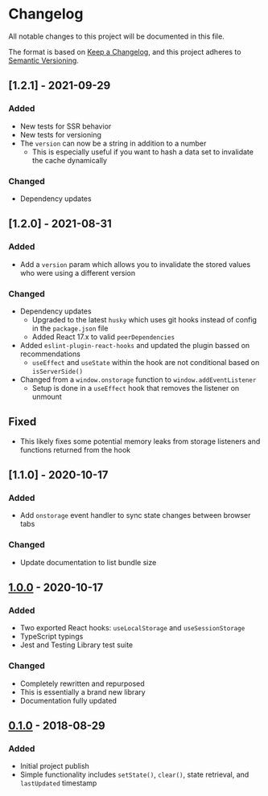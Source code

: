 # Changelog

All notable changes to this project will be documented in this file.

The format is based on [Keep a Changelog](https://keepachangelog.com/en/1.0.0/),
and this project adheres to [Semantic Versioning](https://semver.org/spec/v2.0.0.html).

## [1.2.1] - 2021-09-29

### Added

- New tests for SSR behavior
- New tests for versioning
- The `version` can now be a string in addition to a number
  - This is especially useful if you want to hash a data set to invalidate the cache dynamically

### Changed

- Dependency updates

## [1.2.0] - 2021-08-31

### Added

- Add a `version` param which allows you to invalidate the stored values who were using a different version

### Changed

- Dependency updates
  - Upgraded to the latest `husky` which uses git hooks instead of config in the `package.json` file
  - Added React 17.x to valid `peerDependencies`
- Added `eslint-plugin-react-hooks` and updated the plugin bassed on recommendations
  - `useEffect` and `useState` within the hook are not conditional based on `isServerSide()`
- Changed from a `window.onstorage` function to `window.addEventListener`
  - Setup is done in a `useEffect` hook that removes the listener on unmount

## Fixed

- This likely fixes some potential memory leaks from storage listeners and functions returned from the hook

## [1.1.0] - 2020-10-17

### Added

- Add `onstorage` event handler to sync state changes between browser tabs

### Changed

- Update documentation to list bundle size

## [1.0.0] - 2020-10-17

### Added

- Two exported React hooks: `useLocalStorage` and `useSessionStorage`
- TypeScript typings
- Jest and Testing Library test suite

### Changed

- Completely rewritten and repurposed
- This is essentially a brand new library
- Documentation fully updated

## [0.1.0] - 2018-08-29

### Added

- Initial project publish
- Simple functionality includes `setState()`, `clear()`, state retrieval, and `lastUpdated` timestamp

[unreleased]: https://github.com/colinhemphill/haversack/compare/1.0.0...HEAD
[1.0.0]: https://github.com/colinhemphill/haversack/tags/1.0.0
[0.1.0]: https://github.com/colinhemphill/haversack/tags/0.1.0
